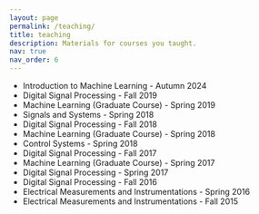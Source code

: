 ```yaml
---
layout: page
permalink: /teaching/
title: teaching
description: Materials for courses you taught. 
nav: true
nav_order: 6
---
```


- Introduction to Machine Learning - Autumn 2024
- Digital Signal Processing - Fall 2019
- Machine Learning (Graduate Course) - Spring 2019
- Signals and Systems  - Spring 2018
- Digital Signal Processing - Fall 2018
- Machine Learning (Graduate Course) - Spring 2018
- Control Systems - Spring 2018
- Digital Signal Processing - Fall 2017
- Machine Learning (Graduate Course) - Spring 2017
- Digital Signal Processing - Spring 2017
- Digital Signal Processing - Fall 2016
- Electrical Measurements and Instrumentations - Spring 2016
- Electrical Measurements and Instrumentations - Fall 2015

<!-- For now, this page is assumed to be a static description of your courses. You can convert it to a collection similar to `_projects/` so that you can have a dedicated page for each course.

Organize your courses by years, topics, or universities, however you like! -->
